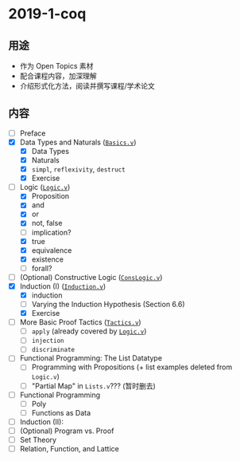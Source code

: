 # 2019-1-coq

## 用途
- 作为 Open Topics 素材
- 配合课程内容，加深理解
- 介绍形式化方法，阅读并撰写课程/学术论文

## 内容 
- [ ] Preface
- [x] Data Types and Naturals ([`Basics.v`](https://github.com/hengxin/problem-solving-class-coq/blob/master/2019-1-coq/Basics.v))
  - [x] Data Types
  - [x] Naturals
  - [x] `simpl`, `reflexivity`, `destruct`
  - [x] Exercise
- [ ] Logic ([`Logic.v`](https://github.com/hengxin/problem-solving-class-coq/blob/master/2019-1-coq/Logic.v))
  - [x] Proposition
  - [x] and
  - [x] or
  - [x] not, false
  - [ ] implication?
  - [x] true
  - [x] equivalence
  - [x] existence
  - [ ] forall?
- [ ] (Optional) Constructive Logic ([`ConsLogic.v`](https://github.com/hengxin/problem-solving-class-coq/blob/master/2019-1-coq/ConsLogic.v))
- [x] Induction (I) ([`Induction.v`](https://github.com/hengxin/problem-solving-class-coq/blob/master/2019-1-coq/Induction.v))
  - [x] induction
  - [ ] Varying the Induction Hypothesis (Section 6.6)
  - [x] Exercise
- [ ] More Basic Proof Tactics ([`Tactics.v`]())
  - [ ] `apply` (already covered by [`Logic.v`](https://github.com/hengxin/problem-solving-class-coq/blob/master/2019-1-coq/Logic.v))
  - [ ] `injection`
  - [ ] `discriminate`
- [ ] Functional Programming: The List Datatype
  - [ ] Programming with Propositions (+ list examples deleted from `Logic.v`)
  - [ ] "Partial Map" in `Lists.v`??? (暂时删去)
- [ ] Functional Programming
  - [ ] Poly
  - [ ] Functions as Data
- [ ] Induction (II): 
- [ ] (Optional) Program vs. Proof 
- [ ] Set Theory
- [ ] Relation, Function, and Lattice